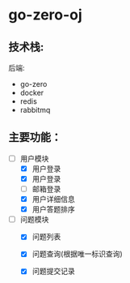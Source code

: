 # go-zero-oj

## 技术栈:

后端:

- go-zero
- docker
- redis
- rabbitmq

## 主要功能：

- [ ] 用户模块
    - [x] 用户登录
    - [x] 用户登录
    - [ ] 邮箱登录
    - [x] 用户详细信息
    - [x] 用户答题排序
- [ ] 问题模块
    - [x] 问题列表
    - [x] 问题查询(根据唯一标识查询)
    - [x] 问题提交记录
    

